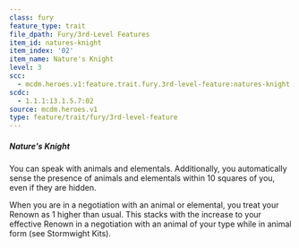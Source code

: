 ```yaml
---
class: fury
feature_type: trait
file_dpath: Fury/3rd-Level Features
item_id: natures-knight
item_index: '02'
item_name: Nature's Knight
level: 3
scc:
  - mcdm.heroes.v1:feature.trait.fury.3rd-level-feature:natures-knight
scdc:
  - 1.1.1:13.1.5.7:02
source: mcdm.heroes.v1
type: feature/trait/fury/3rd-level-feature
---
```


##### Nature's Knight

You can speak with animals and elementals. Additionally, you automatically sense the presence of animals and elementals within 10 squares of you, even if they are hidden.

When you are in a negotiation with an animal or elemental, you treat your Renown as 1 higher than usual. This stacks with the increase to your effective Renown in a negotiation with an animal of your type while in animal form (see Stormwight Kits).

